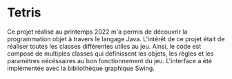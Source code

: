 # Tetris

Ce projet réalisé au printemps 2022 m'a permis de découvrir la programmation objet à travers le langage Java.
L'intérêt de ce projet était de réaliser toutes les classes différentes utiles au jeu. 
Ainsi, le code est composé de multiples classes qui définissent les objets, les règles et les paramètres nécéssaires au bon fonctionnement du jeu.
L'interface a été implémentée avec la bibliothèque graphique Swing. 
